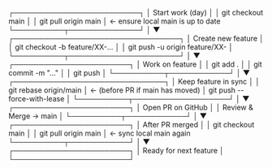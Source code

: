 
 ┌─────────────────────────┐
 │ Start work (day)        │
 │   git checkout main     │
 │   git pull origin main  │   ← ensure local main is up to date
 └──────────┬──────────────┘
            │
            ▼
┌─────────────────────────────────┐
 │ Create new feature              │
 │   git checkout -b feature/XX-...  │
 │   git push -u origin feature/XX-  │
 └──────────┬──────────────────────┘
            │
            ▼
 ┌───────────────────────┐
 │ Work on feature       │
 │   git add .             │
 │   git commit -m "..."   │
 │   git push              │
 └──────────┬────────────┘
            │
            ▼
 ┌──────────────────────────────┐
 │ Keep feature in sync        │
 │   git rebase origin/main      │   ← (before PR if main has moved)
 │   git push --force-with-lease │
 └──────────┬───────────────────┘
            │
            ▼
 ┌───────────────────────┐
 │ Open PR on GitHub      │
 │ Review & Merge → main  │
 └──────────┬────────────┘
            │
            ▼
 ┌───────────────────────┐
 │ After PR merged        │
 │   git checkout main       │
 │   git pull origin main    │  ← sync local main again
 └──────────┬────────────┘
            │
            ▼
 ┌───────────────────────┐
 │ Ready for next feature │
 └───────────────────────┘


